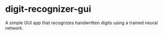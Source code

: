 # digit-recognizer-gui
A simple GUI app that recognizes handwritten digits using a trained neural network.
